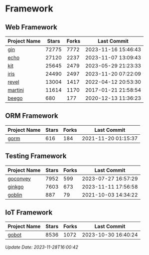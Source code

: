 # Framework

## Web Framework
| Project Name | Stars | Forks | Last Commit |
| ------------ | ----- | ----- | ----------- |
| [gin](https://github.com/gin-gonic/gin) | 72775 | 7772 | 2023-11-16 15:46:43 |
| [echo](https://github.com/labstack/echo) | 27120 | 2237 | 2023-11-07 13:09:43 |
| [kit](https://github.com/go-kit/kit) | 25645 | 2479 | 2023-05-29 21:23:33 |
| [iris](https://github.com/kataras/iris) | 24490 | 2497 | 2023-11-20 07:22:09 |
| [revel](https://github.com/revel/revel) | 13004 | 1417 | 2022-04-12 20:53:30 |
| [martini](https://github.com/go-martini/martini) | 11614 | 1170 | 2017-01-21 21:58:54 |
| [beego](https://github.com/astaxie/beego) | 680 | 177 | 2020-12-13 11:36:23 |

## ORM Framework
| Project Name | Stars | Forks | Last Commit |
| ------------ | ----- | ----- | ----------- |
| [gorm](https://github.com/jinzhu/gorm) | 616 | 184 | 2021-11-20 01:15:37 |

## Testing Framework
| Project Name | Stars | Forks | Last Commit |
| ------------ | ----- | ----- | ----------- |
| [goconvey](https://github.com/smartystreets/goconvey) | 7952 | 599 | 2023-07-27 16:57:29 |
| [ginkgo](https://github.com/onsi/ginkgo) | 7603 | 673 | 2023-11-11 17:56:58 |
| [goblin](https://github.com/franela/goblin) | 887 | 79 | 2021-10-03 14:34:22 |

## IoT Framework
| Project Name | Stars | Forks | Last Commit |
| ------------ | ----- | ----- | ----------- |
| [gobot](https://github.com/hybridgroup/gobot) | 8536 | 1072 | 2023-10-30 16:40:24 |

*Update Date: 2023-11-28T16:00:42*